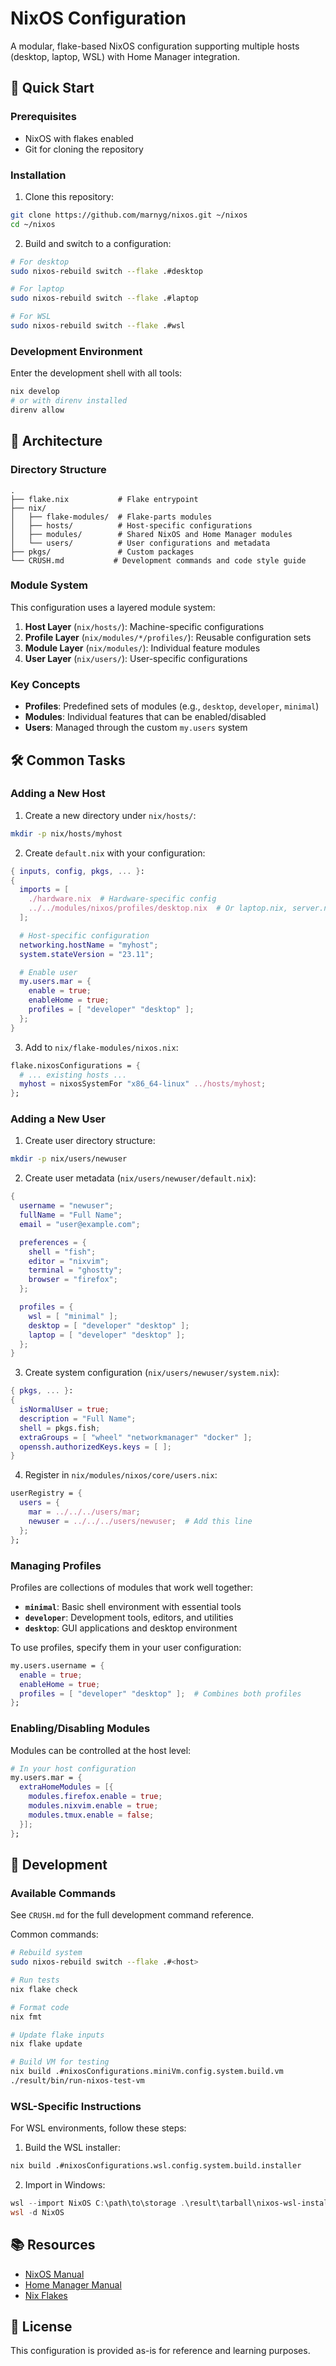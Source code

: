 # NixOS Configuration

A modular, flake-based NixOS configuration supporting multiple hosts (desktop, laptop, WSL) with Home Manager integration.

## 🚀 Quick Start

### Prerequisites

- NixOS with flakes enabled
- Git for cloning the repository

### Installation

1. Clone this repository:

```bash
git clone https://github.com/marnyg/nixos.git ~/nixos
cd ~/nixos
```

2. Build and switch to a configuration:

```bash
# For desktop
sudo nixos-rebuild switch --flake .#desktop

# For laptop
sudo nixos-rebuild switch --flake .#laptop

# For WSL
sudo nixos-rebuild switch --flake .#wsl
```

### Development Environment

Enter the development shell with all tools:

```bash
nix develop
# or with direnv installed
direnv allow
```

## 📁 Architecture

### Directory Structure

```
.
├── flake.nix           # Flake entrypoint
├── nix/
│   ├── flake-modules/  # Flake-parts modules
│   ├── hosts/          # Host-specific configurations
│   ├── modules/        # Shared NixOS and Home Manager modules
│   └── users/          # User configurations and metadata
├── pkgs/               # Custom packages
└── CRUSH.md           # Development commands and code style guide
```

### Module System

This configuration uses a layered module system:

1. **Host Layer** (`nix/hosts/`): Machine-specific configurations
2. **Profile Layer** (`nix/modules/*/profiles/`): Reusable configuration sets
3. **Module Layer** (`nix/modules/`): Individual feature modules
4. **User Layer** (`nix/users/`): User-specific configurations

### Key Concepts

- **Profiles**: Predefined sets of modules (e.g., `desktop`, `developer`, `minimal`)
- **Modules**: Individual features that can be enabled/disabled
- **Users**: Managed through the custom `my.users` system

## 🛠️ Common Tasks

### Adding a New Host

1. Create a new directory under `nix/hosts/`:

```bash
mkdir -p nix/hosts/myhost
```

2. Create `default.nix` with your configuration:

```nix
{ inputs, config, pkgs, ... }:
{
  imports = [
    ./hardware.nix  # Hardware-specific config
    ../../modules/nixos/profiles/desktop.nix  # Or laptop.nix, server.nix
  ];

  # Host-specific configuration
  networking.hostName = "myhost";
  system.stateVersion = "23.11";

  # Enable user
  my.users.mar = {
    enable = true;
    enableHome = true;
    profiles = [ "developer" "desktop" ];
  };
}
```

3. Add to `nix/flake-modules/nixos.nix`:

```nix
flake.nixosConfigurations = {
  # ... existing hosts ...
  myhost = nixosSystemFor "x86_64-linux" ../hosts/myhost;
};
```

### Adding a New User

1. Create user directory structure:

```bash
mkdir -p nix/users/newuser
```

2. Create user metadata (`nix/users/newuser/default.nix`):

```nix
{
  username = "newuser";
  fullName = "Full Name";
  email = "user@example.com";

  preferences = {
    shell = "fish";
    editor = "nixvim";
    terminal = "ghostty";
    browser = "firefox";
  };

  profiles = {
    wsl = [ "minimal" ];
    desktop = [ "developer" "desktop" ];
    laptop = [ "developer" "desktop" ];
  };
}
```

3. Create system configuration (`nix/users/newuser/system.nix`):

```nix
{ pkgs, ... }:
{
  isNormalUser = true;
  description = "Full Name";
  shell = pkgs.fish;
  extraGroups = [ "wheel" "networkmanager" "docker" ];
  openssh.authorizedKeys.keys = [ ];
}
```

4. Register in `nix/modules/nixos/core/users.nix`:

```nix
userRegistry = {
  users = {
    mar = ../../../users/mar;
    newuser = ../../../users/newuser;  # Add this line
  };
};
```

### Managing Profiles

Profiles are collections of modules that work well together:

- **`minimal`**: Basic shell environment with essential tools
- **`developer`**: Development tools, editors, and utilities
- **`desktop`**: GUI applications and desktop environment

To use profiles, specify them in your user configuration:

```nix
my.users.username = {
  enable = true;
  enableHome = true;
  profiles = [ "developer" "desktop" ];  # Combines both profiles
};
```

### Enabling/Disabling Modules

Modules can be controlled at the host level:

```nix
# In your host configuration
my.users.mar = {
  extraHomeModules = [{
    modules.firefox.enable = true;
    modules.nixvim.enable = true;
    modules.tmux.enable = false;
  }];
};
```

## 🔧 Development

### Available Commands

See `CRUSH.md` for the full development command reference.

Common commands:

```bash
# Rebuild system
sudo nixos-rebuild switch --flake .#<host>

# Run tests
nix flake check

# Format code
nix fmt

# Update flake inputs
nix flake update

# Build VM for testing
nix build .#nixosConfigurations.miniVm.config.system.build.vm
./result/bin/run-nixos-test-vm
```

### WSL-Specific Instructions

For WSL environments, follow these steps:

1. Build the WSL installer:

```bash
nix build .#nixosConfigurations.wsl.config.system.build.installer
```

2. Import in Windows:

```powershell
wsl --import NixOS C:\path\to\storage .\result\tarball\nixos-wsl-installer.tar.gz --version 2
wsl -d NixOS
```

## 📚 Resources

- [NixOS Manual](https://nixos.org/manual/nixos/stable/)
- [Home Manager Manual](https://nix-community.github.io/home-manager/)
- [Nix Flakes](https://nixos.wiki/wiki/Flakes)

## 📝 License

This configuration is provided as-is for reference and learning purposes.
